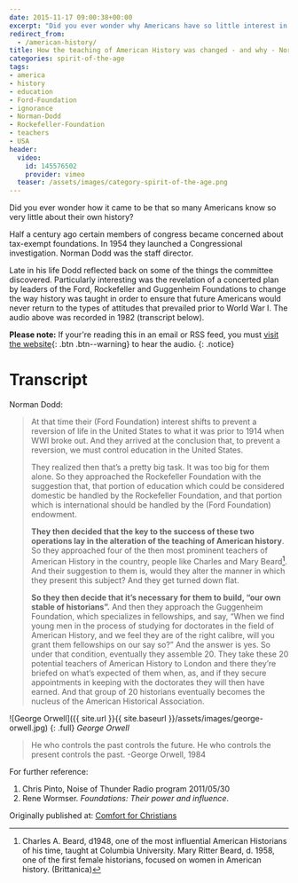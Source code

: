 ```yaml
---
date: 2015-11-17 09:00:38+00:00
excerpt: "Did you ever wonder why Americans have so little interest in history?  In 1954 Congress launched an investigation into tax-exempt foundations.  Dodd was the director.  Late in his life Dodd reflects back on what the committee discovered."
redirect_from:
  - /american-history/
title: How the teaching of American History was changed - and why - Norman Dodd
categories: spirit-of-the-age
tags:
- america
- history
- education
- Ford-Foundation
- ignorance
- Norman-Dodd
- Rockefeller-Foundation
- teachers
- USA
header:
  video:
    id: 145576502
    provider: vimeo
  teaser: /assets/images/category-spirit-of-the-age.png
---
```





Did you ever wonder how it came to be that so many Americans know so very little about their own history?

Half a century ago certain members of congress became concerned about tax-exempt foundations.  In 1954 they launched a Congressional investigation.  Norman Dodd was the staff director.

Late in his life Dodd reflected back on some of the things the committee discovered.  Particularly interesting was the revelation of a concerted plan by leaders of the Ford, Rockefeller and Guggenheim Foundations to change the way history was taught in order to ensure that future Americans would never return to the types of attitudes that prevailed prior to World War I.  The audio above was recorded in 1982 (transcript below).

**Please note:** If your're reading this in an email or RSS feed, you must [visit the website](/spirit-of-the-age/dodd-american-history-education/){: .btn .btn--warning} to hear the audio.
{: .notice}

# Transcript

Norman Dodd:



<blockquote>
  At that time their (Ford Foundation) interest shifts to prevent a reversion of life in the United States to what it was prior to 1914 when WWI broke out.  And they arrived at the conclusion that, to prevent a reversion, we must control education in the United States.
  
  They realized then that’s a pretty big task. It was too big for them alone.  So they approached the Rockefeller Foundation with the suggestion that, that portion of education which could be considered domestic be handled by the Rockefeller Foundation, and that portion which is international should be handled by the (Ford Foundation) endowment.
  
  **They then decided that the key to the success of these two operations lay in the alteration of the teaching of American history**.  So they approached four of the then most prominent teachers of American History in the country, people like Charles and Mary Beard[^883b7c24].  And their suggestion to them is, would they alter the manner in which they present this subject?  And they get turned down flat.
  
  **So they then decide that it’s necessary for them to build, “our own stable of historians”.** And then they approach the Guggenheim Foundation, which specializes in fellowships, and say, “When we find young men in the process of studying for doctorates in the field of American History, and we feel they are of the right calibre,  will you grant them fellowships on our say so?”  And the answer is yes.  So under that condition, eventually they assemble 20.  They take these 20 potential teachers of American History to London and there they’re briefed on what’s expected of them when, as, and if they secure appointments in keeping with the doctorates they will then have earned.  And that group of 20 historians eventually becomes the nucleus of the American Historical Association.
</blockquote>

[^883b7c24]: Charles A. Beard, d1948, one of the most influential American Historians of his time, taught at Columbia University.  Mary Ritter Beard, d. 1958, one of the first female historians, focused on women in American history. (Brittanica)


![George Orwell]({{ site.url }}{{ site.baseurl }}/assets/images/george-orwell.jpg)
{: .full}
*George Orwell*

>He who controls the past controls the future. He who controls the present controls the past. -George Orwell, 1984


For further reference: 
1. Chris Pinto, Noise of Thunder Radio program 2011/05/30
2. Rene Wormser. _Foundations: Their power and influence_.

<div>Originally published at: <a href='http://www.alecsatin.com/'>Comfort for Christians</a></div>
